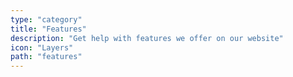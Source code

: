 ```yaml
---
type: "category"
title: "Features"
description: "Get help with features we offer on our website"
icon: "Layers"
path: "features"
---
```

